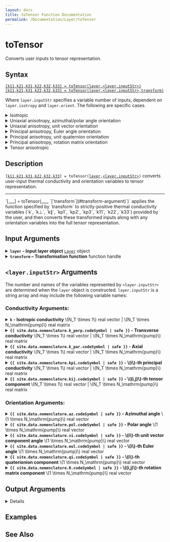 ```yaml
---
layout: docs
title: toTensor Function Documentation
permalink: /Documentation/Layer/toTensor
---
```


# toTensor

Converts user inputs to tensor representation.

## Syntax

<a href="#d1">
<code class="hang">[k11,<wbr>k21,<wbr>k31,<wbr>k22,<wbr>k32,<wbr>k33] = <wbr>toTensor(<wbr>layer,<wbr>&lt;layer.inputStr&gt;)</code>
</a><br>
<a href="#d2">
<code class="hang">[k11,<wbr>k21,<wbr>k31,<wbr>k22,<wbr>k32,<wbr>k33] = <wbr>toTensor(<wbr>layer,<wbr>&lt;layer.inputStr&gt;,<wbr>transform)</code>
</a>

Where `layer.inputStr` specifies a variable number of inputs, dependent on `layer.isotropy` and `layer.orient`. The following are specific cases.

<details>
<summary>Isotropic</summary>
<a href="#d3"><code class="hang">toTensor(<wbr>layer,<wbr>k)</code></a>
</details>

<details>
<summary>Uniaxial anisotropy, azimuthal/polar angle orientation</summary>
<a href="#d4"><code class="hang">toTensor(<wbr>layer,<wbr>k⊥,<wbr>k∥,<wbr>θ_az,<wbr>θ_pol)</code></a>
</details>

<details>
<summary>Uniaxial anisotropy, unit vector orientation</summary>
<a href="#d5"><code class="hang">toTensor(<wbr>layer,<wbr>k⊥,<wbr>k∥,<wbr>v1,<wbr>v2,<wbr>v3)</code></a>
</details>

<details>
<summary>Principal anisotropy, Euler angle orientation</summary>
<a href="#d6"><code class="hang">toTensor(<wbr>layer,<wbr>kp1,<wbr>kp2,<wbr>kp3,<wbr>θa1,<wbr>θb2,<wbr>θc3)</code></a>
</details>

<details>
<summary>Principal anisotropy, unit quaternion orientation</summary>
<a href="#d7"><code class="hang">toTensor(<wbr>layer,<wbr>kp1,<wbr>kp2,<wbr>kp3,<wbr>q1,<wbr>q2,<wbr>q3,<wbr>q4)</code></a>
</details>

<details>
<summary>Principal anisotropy, rotation matrix orientation</summary>
<a href="#d8"><code class="hang">toTensor(<wbr>layer,<wbr>kp1,<wbr>kp2,<wbr>kp3,<wbr>R11,<wbr>R21,<wbr>R31,<wbr>R12,<wbr>R22,<wbr>R32,<wbr>R13,<wbr>R23,<wbr>R33)</code></a>
</details>

<details>
<summary>Tensor anisotropic</summary>
<a href="#d9"><code class="hang">toTensor(<wbr>layer,<wbr>k11,<wbr>k21,<wbr>k31,<wbr>k22,<wbr>k32,<wbr>k33)</code></a>
</details>

## Description
<a id="d1"></a>
`[`[`k11,k21,k31,k22,k32,k33`](#output-arguments)`] = toTensor(`[`layer`](#layer-argument)`,`[`<layer.inputStr>`](#inputStr-arguments)`)` converts user-input thermal conductivity and orientation variables to tensor representation.
<hr>
<a id="d2"></a>
`[___] = toTensor(___, `[`transform`](#transform-argument)`)` applies the function specified by `transform` to strictly-positive thermal conductivity variables (`k`, `k⊥`, `k∥`, `kp1`, `kp2`, `kp3`, `k11`, `k22`, `k33`) provided by the user, and then converts these transformed inputs along with any orientation variables into the full tensor representation.

## Input Arguments

<details class="custom-details" id="layer-argument">
    <summary>
        <span class="summary-text">
            <b><code>layer</code> - Input layer object</b>
            <span class="subline">
                <a href="{{ '/Documentation/Layer' | relative_url }}"><code>Layer</code></a> object
            </span>
        </span>
    </summary>
    <div>
        <p>
            The input layer object defines the thermal conductivity of a material layer—whether isotropic, uniaxially anisotropic, or fully anisotropic—and specifies how conductivity is expressed in user inputs.
        </p>
        <p>
            <b>Data Type:</b> <a href="{{ '/Documentation/Layer' | relative_url }}"><code>Layer</code></a>
        </p>
    </div>
</details>

<details class="custom-details" id="transform-argument">
  <summary>
    <span class="summary-text">
      <b><code>transform</code> – Transformation function</b>
      <span class="subline">function handle</span>
    </span>
  </summary>
  <div>
    <p>
      The transformation function is applied to all strictly positive thermal conductivity variables 
      (<code>k</code>, <code>k⊥</code>, <code>k∥</code>, <code>kp1</code>, <code>kp2</code>, <code>kp3</code>, 
      <code>k11</code>, <code>k22</code>, <code>k33</code>) provided by the user before converting them to tensor representation.
    </p>
    <p>
      The typical use case is the exponential transformation 
      (<code>@(x) exp(x)</code>) when <code>log_args</code> is <code>true</code> inside the 
      <a href="{{ '/Documentation/ForwardModel' | relative_url }}"><code>ForwardModel</code></a>. 
      However, any function handle may be provided. Remember that the transformation is applied only to the thermal conductivity variables listed above.
    </p>
    <p>
      <b>Data Type:</b> <code>function_handle</code>
    </p>
  </div>
</details>

<h2 id="inputStr-arguments"><code>&lt;layer.inputStr&gt;</code> Arguments</h2>
<p>
  The number and names of the variables represented by <code>&lt;layer.inputStr&gt;</code> are determined when the <code>layer</code> object is constructed. 
  <code>layer.inputStr</code> is a string array and may include the following variable names:
</p>

### Conductivity Arguments:

<details class="custom-details" id="k-argument">
    <summary>
        <span class="summary-text">
            <b><code>k</code> - Isotropic conductivity</b>
            <span class="subline">
                \(N_T \times 1\) real vector | \(N_T \times N_\mathrm{pump}\) real matrix
            </span>
        </span>
    </summary>
    <div>
        <p>
            {{ site.data.nomenclature.k.codeSymbol | safe }} is the {{ site.data.nomenclature.k.description | safe }}
        </p>
        <p>
            <b>Data Types:</b> double | single
        </p>
    </div>
</details>

<details class="custom-details" id="k_perp-argument">
    <summary>
        <span class="summary-text">
            <b><code>{{ site.data.nomenclature.k_perp.codeSymbol | safe }}</code> - Transverse conductivity</b>
            <span class="subline">
                \(N_T \times 1\) real vector | \(N_T \times N_\mathrm{pump}\) real matrix
            </span>
        </span>
    </summary>
    <div>
        <p>
            {{ site.data.nomenclature.k_perp.codeSymbol | safe }} is the {{ site.data.nomenclature.k_perp.description | safe }}
        </p>
        <p>
            <b>Data Types:</b> double | single
        </p>
    </div>
</details>

<details class="custom-details" id="k_par-argument">
    <summary>
        <span class="summary-text">
            <b><code>{{ site.data.nomenclature.k_par.codeSymbol | safe }}</code> - Axial conductivity</b>
            <span class="subline">
                \(N_T \times 1\) real vector | \(N_T \times N_\mathrm{pump}\) real matrix
            </span>
        </span>
    </summary>
    <div>
        <p>
            {{ site.data.nomenclature.k_par.codeSymbol | safe }} is the {{ site.data.nomenclature.k_par.description | safe }}
        </p>
        <p>
            <b>Data Types:</b> double | single
        </p>
    </div>
</details>

<details class="custom-details" id="kpi-argument">
    <summary>
        <span class="summary-text">
            <b><code>{{ site.data.nomenclature.kpi.codeSymbol | safe }}</code> - \(i\)-th principal conductivity</b>
            <span class="subline">
                \(N_T \times 1\) real vector | \(N_T \times N_\mathrm{pump}\) real matrix
            </span>
        </span>
    </summary>
    <div>
        <p>
            {{ site.data.nomenclature.kpi.codeSymbol | safe }} is the {{ site.data.nomenclature.kpi.description | safe }}
        </p>
        <p>
            <b>Data Types:</b> double | single
        </p>
    </div>
</details>

<details class="custom-details" id="kij-argument">
    <summary>
        <span class="summary-text">
            <b><code>{{ site.data.nomenclature.kij.codeSymbol | safe }}</code> - \((i,j)\)-th tensor component</b>
            <span class="subline">
                \(N_T \times 1\) real vector | \(N_T \times N_\mathrm{pump}\) real matrix
            </span>
        </span>
    </summary>
    <div>
        <p>
            {{ site.data.nomenclature.kij.codeSymbol | safe }} is the {{ site.data.nomenclature.kij.description | safe }}
        </p>
        <p>
            <b>Data Types:</b> double | single
        </p>
    </div>
</details>

### Orientation Arguments:

<details class="custom-details" id="az-argument">
    <summary>
        <span class="summary-text">
            <b><code>{{ site.data.nomenclature.az.codeSymbol | safe }}</code> - Azimuthal angle</b>
            <span class="subline">
                \(1 \times N_\mathrm{pump}\) real vector
            </span>
        </span>
    </summary>
    <div>
        <p>
            {{ site.data.nomenclature.az.codeSymbol | safe }} is the {{ site.data.nomenclature.az.description | safe }}
        </p>
        <p>
            <b>Data Types:</b> double | single
        </p>
    </div>
</details>

<details class="custom-details" id="pol-argument">
    <summary>
        <span class="summary-text">
            <b><code>{{ site.data.nomenclature.pol.codeSymbol | safe }}</code> - Polar angle</b>
            <span class="subline">
                \(1 \times N_\mathrm{pump}\) real vector
            </span>
        </span>
    </summary>
    <div>
        <p>
            {{ site.data.nomenclature.pol.codeSymbol | safe }} is the {{ site.data.nomenclature.pol.description | safe }}
        </p>
        <p>
            <b>Data Types:</b> double | single
        </p>
    </div>
</details>

<details class="custom-details" id="vi-argument">
    <summary>
        <span class="summary-text">
            <b><code>{{ site.data.nomenclature.vi.codeSymbol | safe }}</code> - \(i\)-th unit vector component angle</b>
            <span class="subline">
                \(1 \times N_\mathrm{pump}\) real vector
            </span>
        </span>
    </summary>
    <div>
        <p>
            {{ site.data.nomenclature.vi.codeSymbol | safe }} is the {{ site.data.nomenclature.vi.description | safe }}
        </p>
        <p>
            <b>Data Types:</b> double | single
        </p>
    </div>
</details>

<details class="custom-details" id="eul-argument">
    <summary>
        <span class="summary-text">
            <b><code>{{ site.data.nomenclature.eul.codeSymbol | safe }}</code> - \(i\)-th Euler angle</b>
            <span class="subline">
                \(1 \times N_\mathrm{pump}\) real vector
            </span>
        </span>
    </summary>
    <div>
        <p>
            {{ site.data.nomenclature.eul.codeSymbol | safe }} is the {{ site.data.nomenclature.eul.description | safe }}
        </p>
        <p>
            <b>Data Types:</b> double | single
        </p>
    </div>
</details>

<details class="custom-details" id="q-argument">
    <summary>
        <span class="summary-text">
            <b><code>{{ site.data.nomenclature.qi.codeSymbol | safe }}</code> - \(i\)-th quaterionion component</b>
            <span class="subline">
                \(1 \times N_\mathrm{pump}\) real vector
            </span>
        </span>
    </summary>
    <div>
        <p>
            {{ site.data.nomenclature.qi.codeSymbol | safe }} is the {{ site.data.nomenclature.qi.description | safe }}
        </p>
        <p>
            <b>Data Types:</b> double | single
        </p>
    </div>
</details>

<details class="custom-details" id="R-argument">
    <summary>
        <span class="summary-text">
            <b><code>{{ site.data.nomenclature.R.codeSymbol | safe }}</code> - \((i,j)\)-th rotation matrix component</b>
            <span class="subline">
                \(1 \times N_\mathrm{pump}\) real vector
            </span>
        </span>
    </summary>
    <div>
        <p>
            {{ site.data.nomenclature.Rij.codeSymbol | safe }} is the {{ site.data.nomenclature.Rij.description | safe }}
        </p>
        <p>
            <b>Data Types:</b> double | single
        </p>
    </div>
</details>

## Output Arguments
<details class="custom-details" id="kij-output-argument">
    {% include_relative _includes/inputStr-details.html key="kij" types="\(N_T \times 1\) real vector | \(N_T \times N_\mathrm{pump}\) real matrix" %}
</details>

## Examples

## See Also
